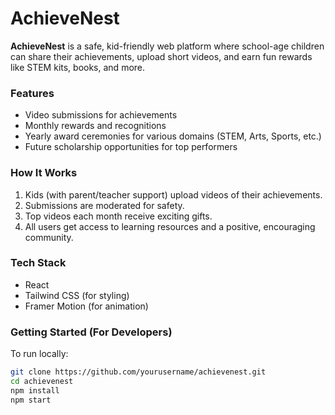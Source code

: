 # AchieveNest

**AchieveNest** is a safe, kid-friendly web platform where school-age children can share their achievements, upload short videos, and earn fun rewards like STEM kits, books, and more.

### Features

- Video submissions for achievements
- Monthly rewards and recognitions
- Yearly award ceremonies for various domains (STEM, Arts, Sports, etc.)
- Future scholarship opportunities for top performers

### How It Works

1. Kids (with parent/teacher support) upload videos of their achievements.
2. Submissions are moderated for safety.
3. Top videos each month receive exciting gifts.
4. All users get access to learning resources and a positive, encouraging community.

### Tech Stack

- React
- Tailwind CSS (for styling)
- Framer Motion (for animation)

### Getting Started (For Developers)

To run locally:

```bash
git clone https://github.com/yourusername/achievenest.git
cd achievenest
npm install
npm start
